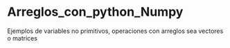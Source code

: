 # Arreglos_con_python_Numpy
Ejemplos de variables no primitivos, operaciones con arreglos sea vectores o matrices
